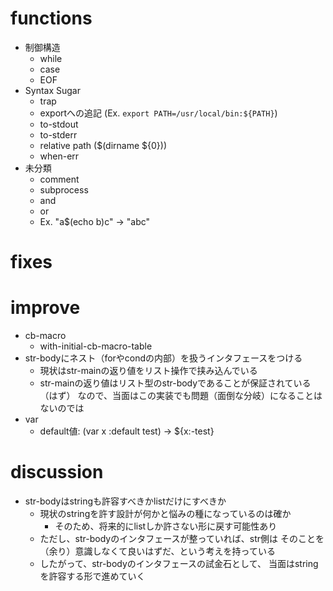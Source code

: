 # functions

- 制御構造
  - while
  - case
  - EOF
- Syntax Sugar
  - trap
  - exportへの追記 (Ex. `export PATH=/usr/local/bin:${PATH}`)
  - to-stdout
  - to-stderr
  - relative path ($(dirname ${0}))
  - when-err
- 未分類
  - comment
  - subprocess
  - and
  - or
  - Ex. "a$(echo b)c" -> "abc"

# fixes

# improve

- cb-macro
  - with-initial-cb-macro-table
- str-bodyにネスト（forやcondの内部）を扱うインタフェースをつける
  - 現状はstr-mainの返り値をリスト操作で挟み込んでいる
  - str-mainの返り値はリスト型のstr-bodyであることが保証されている（はず）
    なので、当面はこの実装でも問題（面倒な分岐）になることはないのでは
- var
  - default値: (var x :default test) -> ${x:-test}

# discussion

- str-bodyはstringも許容すべきかlistだけにすべきか
  - 現状のstringを許す設計が何かと悩みの種になっているのは確か
    - そのため、将来的にlistしか許さない形に戻す可能性あり
  - ただし、str-bodyのインタフェースが整っていれば、str側は
    そのことを（余り）意識しなくて良いはずだ、という考えを持っている
  - したがって、str-bodyのインタフェースの試金石として、
    当面はstringを許容する形で進めていく
    
